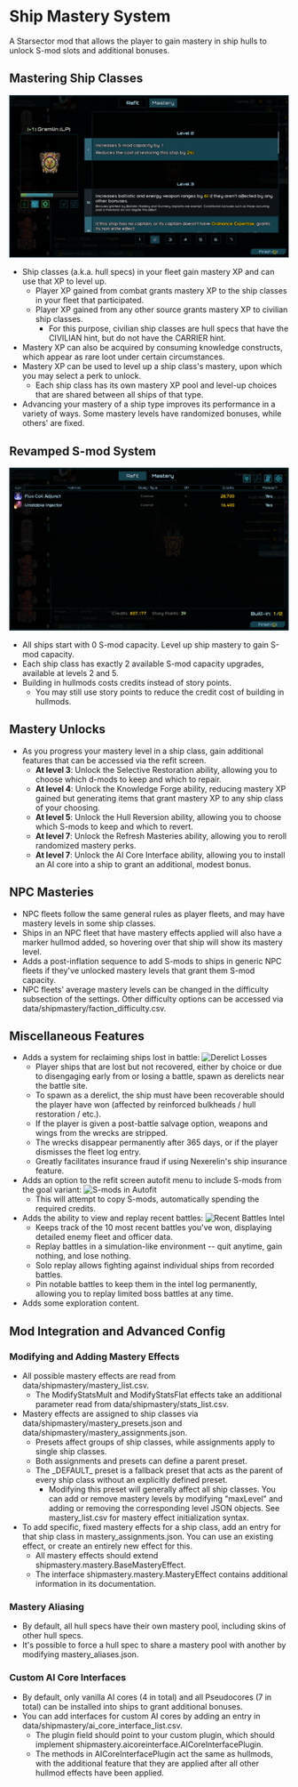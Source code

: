 # Ship Mastery System
A Starsector mod that allows the player to gain mastery in ship hulls to unlock S-mod slots and additional bonuses.

## Mastering Ship Classes

![Mastery panel](https://raw.githubusercontent.com/qcwxezda/Starsector-Ship-Mastery-System/refs/heads/master/screenshots/mastery_screen.png)

- Ship classes (a.k.a. hull specs) in your fleet gain mastery XP and can use that XP to level up.
    - Player XP gained from combat grants mastery XP to the ship classes in your fleet that participated.
    - Player XP gained from any other source grants mastery XP to civilian ship classes.
      - For this purpose, civilian ship classes are hull specs that have the CIVILIAN hint, but do not have the CARRIER hint.
- Mastery XP can also be acquired by consuming knowledge constructs, which appear as rare loot under certain circumstances.
- Mastery XP can be used to level up a ship class's mastery, upon which you may select a perk to unlock.
    - Each ship class has its own mastery XP pool and level-up choices that are shared between all ships of that type.
- Advancing your mastery of a ship type improves its performance in a variety of ways. Some mastery levels have randomized bonuses, while others' are fixed.

## Revamped S-mod System

![Revamped build-in interface](https://raw.githubusercontent.com/qcwxezda/Starsector-Ship-Mastery-System/refs/heads/master/screenshots/hullmod_screen.png)

- All ships start with 0 S-mod capacity. Level up ship mastery to gain S-mod capacity.
- Each ship class has exactly 2 available S-mod capacity upgrades, available at levels 2 and 5.
- Building in hullmods costs credits instead of story points.
  - You may still use story points to reduce the credit cost of building in hullmods.

## Mastery Unlocks

- As you progress your mastery level in a ship class, gain additional features that can be accessed via the refit screen.
  - **At level 3**: Unlock the Selective Restoration ability, allowing you to choose which d-mods to keep and which to repair.
  - **At level 4**: Unlock the Knowledge Forge ability, reducing mastery XP gained but generating items that grant mastery XP to any ship class of your choosing.
  - **At level 5**: Unlock the Hull Reversion ability, allowing you to choose which S-mods to keep and which to revert.
  - **At level 7**: Unlock the Refresh Masteries ability, allowing you to reroll randomized mastery perks.
  - **At level 7**: Unlock the AI Core Interface ability, allowing you to install an AI core into a ship to grant an additional, modest bonus.


## NPC Masteries

- NPC fleets follow the same general rules as player fleets, and may have mastery levels in some ship classes.
- Ships in an NPC fleet that have mastery effects applied will also have a marker hullmod added, so hovering over that
  ship will show its mastery level.
- Adds a post-inflation sequence to add S-mods to ships in generic NPC fleets if they've unlocked mastery
  levels that grant them S-mod capacity.
- NPC fleets' average mastery levels can be changed in the difficulty subsection of the settings. Other difficulty options can be accessed via data/shipmastery/faction_difficulty.csv.

## Miscellaneous Features

- Adds a system for reclaiming ships lost in battle:
![Derelict Losses](https://raw.githubusercontent.com/qcwxezda/Starsector-Ship-Mastery-System/refs/heads/master/screenshots/derelict_losses.png)
  - Player ships that are lost but not recovered, either by choice or due to disengaging early from or losing a battle, spawn as derelicts near the battle site.
  - To spawn as a derelict, the ship must have been recoverable should the player have won (affected by reinforced bulkheads / hull restoration / etc.).
  - If the player is given a post-battle salvage option, weapons and wings from the wrecks are stripped.
  - The wrecks disappear permanently after 365 days, or if the player dismisses the fleet log entry.
  - Greatly facilitates insurance fraud if using Nexerelin's ship insurance feature.
- Adds an option to the refit screen autofit menu to include S-mods from the goal variant:
![S-mods in Autofit](https://raw.githubusercontent.com/qcwxezda/Starsector-Ship-Mastery-System/refs/heads/master/screenshots/smods_in_fit.png)
  - This will attempt to copy S-mods, automatically spending the required credits.
- Adds the ability to view and replay recent battles:
![Recent Battles Intel](https://raw.githubusercontent.com/qcwxezda/Starsector-Ship-Mastery-System/refs/heads/master/screenshots/recent_battles_intel.png)
  - Keeps track of the 10 most recent battles you've won, displaying detailed enemy fleet and officer data.
  - Replay battles in a simulation-like environment -- quit anytime, gain nothing, and lose nothing.
  - Solo replay allows fighting against individual ships from recorded battles.
  - Pin notable battles to keep them in the intel log permanently, allowing you to replay limited boss battles at any time.
- Adds some exploration content.

## Mod Integration and Advanced Config

### Modifying and Adding Mastery Effects

- All possible mastery effects are read from data/shipmastery/mastery_list.csv.
  - The ModifyStatsMult and ModifyStatsFlat effects take an additional parameter read from data/shipmastery/stats_list.csv.
- Mastery effects are assigned to ship classes via data/shipmastery/mastery_presets.json and data/shipmastery/mastery_assignments.json.
  - Presets affect groups of ship classes, while assignments apply to single ship classes.
  - Both assignments and presets can define a parent preset. 
  - The \_DEFAULT\_ preset is a fallback preset that acts as the parent of every ship class without an explicitly defined preset.
    - Modifying this preset will generally affect all ship classes. You can add or remove mastery levels by modifying "maxLevel" and adding or removing the corresponding level JSON objects. See mastery_list.csv for mastery effect initialization syntax.
- To add specific, fixed mastery effects for a ship class, add an entry for that ship class in mastery_assignments.json. You can use an existing effect, or create an entirely new effect for this.
  - All mastery effects should extend shipmastery.mastery.BaseMasteryEffect.
  - The interface shipmastery.mastery.MasteryEffect contains additional information in its documentation.

### Mastery Aliasing

- By default, all hull specs have their own mastery pool, including skins of other hull specs.
- It's possible to force a hull spec to share a mastery pool with another by modifying mastery_aliases.json.

### Custom AI Core Interfaces

- By default, only vanilla AI cores (4 in total) and all Pseudocores (7 in total) can be installed into ships to grant additional bonuses.
- You can add interfaces for custom AI cores by adding an entry in data/shipmastery/ai_core_interface_list.csv. 
  - The plugin field should point to your custom plugin, which should implement shipmastery.aicoreinterface.AICoreInterfacePlugin.
  - The methods in AICoreInterfacePlugin act the same as hullmods, with the additional feature that they are applied after all other hullmod effects have been applied.